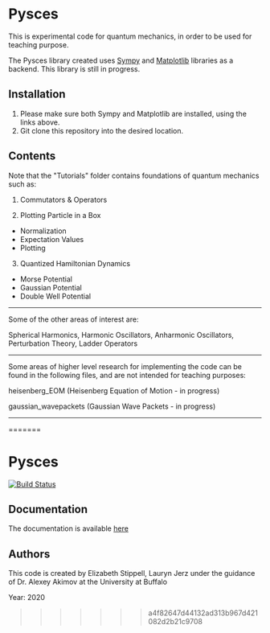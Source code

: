 # Pysces

This is experimental code for quantum mechanics, in order to be used for teaching purpose.

The Pysces library created uses [Sympy](https://github.com/sympy/sympy) and [Matplotlib](https://github.com/matplotlib/matplotlib) libraries as a backend. This library is still in progress.

## Installation

1. Please make sure both Sympy and Matplotlib are installed, using the links above. 
2. Git clone this repository into the desired location.

## Contents

Note that the "Tutorials" folder contains foundations of quantum mechanics such as:

1. Commutators & Operators

2. Plotting Particle in a Box

  - Normalization
  - Expectation Values
  - Plotting

3. Quantized Hamiltonian Dynamics

  - Morse Potential
  - Gaussian Potential
  - Double Well Potential

___________________________________________________________________________________________________________________________________

Some of the other areas of interest are:

Spherical Harmonics, Harmonic Oscillators, Anharmonic Oscillators, Perturbation Theory, Ladder Operators

___________________________________________________________________________________________________________________________________

Some areas of higher level research for implementing the code can be found in the following files, and are not intended for teaching purposes:

heisenberg_EOM    (Heisenberg Equation of Motion - in progress)

gaussian_wavepackets (Gaussian Wave Packets - in progress)

___________________________________________________________________________________________________________________________________

=======
# Pysces

[![Build Status](https://travis-ci.org/Quantum-Dynamics-Hub/pysces.svg?branch=master)](https://travis-ci.org/Quantum-Dynamics-Hub/pysces)


## Documentation

The documentation is available [here](https://quantum-dynamics-hub.github.io/pysces/index.html)


## Authors

This code is created by Elizabeth Stippell, Lauryn Jerz under the guidance of Dr. Alexey Akimov at the University at Buffalo

Year: 2020
>>>>>>> a4f82647d44132ad313b967d421082d2b21c9708
